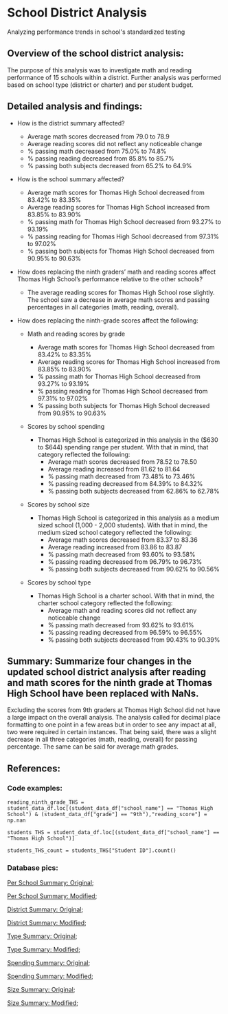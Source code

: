# School District Analysis
Analyzing performance trends in school's standardized testing

## Overview of the school district analysis:
The purpose of this analysis was to investigate math and reading performance of 15 schools within a district.  Further analysis was performed based on school type (district or charter) and per student budget.

## Detailed analysis and findings:
* How is the district summary affected?
  * Average math scores decreased from 79.0 to 78.9
  * Average reading scores did not reflect any noticeable change
  * % passing math decreased from 75.0% to 74.8%
  * % passing reading decreased from 85.8% to 85.7%
  * % passing both subjects decreased from 65.2% to 64.9%

* How is the school summary affected?
  * Average math scores for Thomas High School decreased from 83.42% to 83.35%
  * Average reading scores for Thomas High School increased from 83.85% to 83.90%
  * % passing math for Thomas High School decreased from 93.27% to 93.19%
  * % passing reading for Thomas High School decreased from 97.31% to 97.02%
  * % passing both subjects for Thomas High School decreased from 90.95% to 90.63%

* How does replacing the ninth graders’ math and reading scores affect Thomas High School’s performance relative to the other schools?
  * The average reading scores for Thomas High School rose slightly. The school saw a decrease in average math scores and passing percentages in all categories (math, reading, overall).

* How does replacing the ninth-grade scores affect the following:
  * Math and reading scores by grade
    * Average math scores for Thomas High School decreased from 83.42% to 83.35%
    * Average reading scores for Thomas High School increased from 83.85% to 83.90%
    * % passing math for Thomas High School decreased from 93.27% to 93.19%
    * % passing reading for Thomas High School decreased from 97.31% to 97.02%
    * % passing both subjects for Thomas High School decreased from 90.95% to 90.63%

  * Scores by school spending
    * Thomas High School is categorized in this analysis in the ($630 to $644) spending range per student.  With that in mind, that category reflected the following:
      * Average math scores decreased from 78.52 to 78.50
      * Average reading increased from 81.62 to 81.64
      * % passing math decreased from 73.48% to 73.46%
      * % passing reading decreased from 84.39% to 84.32%
      * % passing both subjects decreased from 62.86% to 62.78%

  * Scores by school size
    * Thomas High School is categorized in this analysis as a medium sized school (1,000 - 2,000 students).  With that in mind, the medium sized school category reflected the following:
      * Average math scores decreased from 83.37 to 83.36
      * Average reading increased from 83.86 to 83.87
      * % passing math decreased from 93.60% to 93.58%
      * % passing reading decreased from 96.79% to 96.73%
      * % passing both subjects decreased from 90.62% to 90.56%

  * Scores by school type
    * Thomas High School is a charter school.  With that in mind, the charter school category reflected the following:
      * Average math and reading scores did not reflect any noticeable change
      * % passing math decreased from 93.62% to 93.61%
      * % passing reading decreased from 96.59% to 96.55%
      * % passing both subjects decreased from 90.43% to 90.39%

## Summary: Summarize four changes in the updated school district analysis after reading and math scores for the ninth grade at Thomas High School have been replaced with NaNs.
Excluding the scores from 9th graders at Thomas High School did not have a large impact on the overall analysis.  The analysis called for decimal place formatting to one point in a few areas but in order to see any impact at all, two were required in certain instances.  That being said, there was a slight decrease in all three categories (math, reading, overall) for passing percentage.  The same can be said for average math grades.

## References:
### Code examples:
`reading_ninth_grade_THS = student_data_df.loc[(student_data_df["school_name"] == "Thomas High School") & (student_data_df["grade"] == "9th"),"reading_score"] = np.nan`

`students_THS = student_data_df.loc[(student_data_df["school_name"] == "Thomas High School")]`

`students_THS_count = students_THS["Student ID"].count()`


### Database pics:
[Per School Summary: Original](https://github.com/tonyferri/School_District_Analysis/blob/main/Resources/per_school_summary_without_nan.png);

[Per School Summary: Modified](https://github.com/tonyferri/School_District_Analysis/blob/main/Resources/per_school_summary_with_nan.png);

[District Summary: Original](https://github.com/tonyferri/School_District_Analysis/blob/main/Resources/district_summary_without_nan.png);

[District Summary: Modified](https://github.com/tonyferri/School_District_Analysis/blob/main/Resources/district_summary_with_nan.png);

[Type Summary: Original](https://github.com/tonyferri/School_District_Analysis/blob/main/Resources/type_summary_without_nan.png);

[Type Summary: Modified](https://github.com/tonyferri/School_District_Analysis/blob/main/Resources/type_summary_with_nan.png);

[Spending Summary: Original](https://github.com/tonyferri/School_District_Analysis/blob/main/Resources/spending_summary_without_nan.png);

[Spending Summary: Modified](https://github.com/tonyferri/School_District_Analysis/blob/main/Resources/spending_summary_with_nan.png);

[Size Summary: Original](https://github.com/tonyferri/School_District_Analysis/blob/main/Resources/size_summary_without_nan.png);

[Size Summary: Modified](https://github.com/tonyferri/School_District_Analysis/blob/main/Resources/size_summary_with_nan.png);
